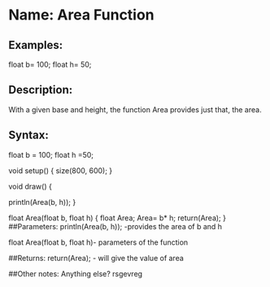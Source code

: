 # Name: Area Function

## Examples:
float b= 100;
float h= 50;

## Description:
With a given base and height, the function Area provides just that, the area. 

## Syntax:

float b = 100;
float h =50;

void setup() {
  size(800, 600);
}

void draw() {

  println(Area(b, h));
}

float Area(float b, float h) {
  float Area;
  Area= b* h;
  return(Area);
}
##Parameters: 
println(Area(b, h)); -provides the area of  b and h 

float Area(float b, float h)- parameters of the function  



##Returns:
  return(Area); - will give the value of area  
  
##Other notes:
Anything else?
rsgevreg
